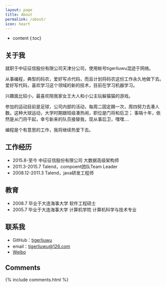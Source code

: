 ```yaml
---
layout: page
title: About
permalink: /about/
icon: heart
---
```


* content
{:toc}

## 关于我

就职于中征征信股份有限公司天津分公司，使用帐号tigerliuwu混迹于网络。

从事编程，典型的码农，爱好写点代码，而且计划将码农这份工作永久地做下去。
爱好写代码，喜欢学习这个领域的新的技术，目前在学习机器学习。

兴趣面比较小，最喜欢陪我家女王大人和小公主玩躲猫猫的游戏。

参加的运动目前是足球，公司内部的活动，每周二固定踢一次，周四努力去凑人数。这种大球运动，大学时期跟班级凑热闹，职位是门将和后卫；
事隔十年，依然是从门将干起，幸亏新来的队员接替我，现从事后卫，嘿嘿....

编程是个有意思的工作，我将继续热爱下去。

## 工作经历

* 2015.8-至今 中征征信股份有限公司 大数据高级架构师
* 2011.3-2015.7 Talend，compoent团队Team Leader
* 2008.12-2011.3 Talend，java研发工程师

## 教育

* 2008.7 毕业于大连海事大学 软件工程硕士
* 2005.7 毕业于大连海事大学 计算机学院 计算机科学与技术专业

## 联系我

* GitHub：[tigerliuwu](https://github.com/tigerliuwu)
* email：tigerliuwu@126.com
* [Weibo](http://weibo.com/2913464617)

## Comments

{% include comments.html %}
